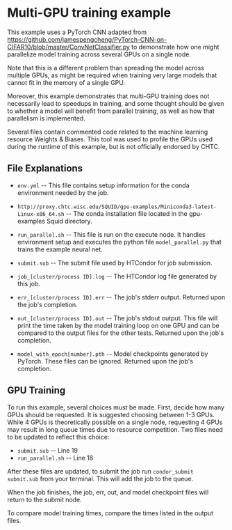 # Multi-GPU training example

This example uses a PyTorch CNN adapted from https://github.com/jamespengcheng/PyTorch-CNN-on-CIFAR10/blob/master/ConvNetClassifier.py to demonstrate how one might parallelize model training across several GPUs on a single node. 

Note that this is a different problem than  spreading the model across multiple GPUs, as might be required when training very large models that cannot fit in the memory of a single GPU. 

Moreover, this example demonstrates that multi-GPU training does not necessarily lead to speedups in training, and some thought should be given to whether a model will benefit from parallel training, as well as how that parallelism is implemented. 

Several files contain commented code related to the machine learning resource Weights & Biases. This tool was used to profile the GPUs used during the runtime of this example, but is not officially endorsed by CHTC.
 
## File Explanations

- ```env.yml``` -- This file contains setup information for the conda environment needed by the job.

- ```http://proxy.chtc.wisc.edu/SQUID/gpu-examples/Miniconda3-latest-Linux-x86_64.sh``` -- The conda installation file located in the gpu-examples Squid directory.

- ```run_parallel.sh``` -- This file is run on the execute node. It handles environment setup and executes the python file ```model_parallel.py``` that trains the example neural net.

- ```submit.sub``` -- The submit file used by HTCondor for job submission.

- ```job_[cluster/process ID].log``` -- The HTCondor log file generated by this job.

- ```err_[cluster/process ID].err``` -- The job's stderr output. Returned upon the job's completion.

- ```out_[cluster/process ID].out``` -- The job's stdout output. This file will print the time taken by the model training loop on one GPU and can be compared to the output files for the other tests. Returned upon the job's completion.

- ```model_with_epoch[number].pth``` -- Model checkpoints generated by PyTorch. These files can be ignored. Returned upon the job's completion.


## GPU Training

To run this example, several choices must be made. First, decide how many GPUs should be requested. It is suggested choosing between 1-3 GPUs. While 4 GPUs is theoretically possible on a single node, requesting 4 GPUs may result in long queue times due to resource competition. Two files need to be updated to reflect this choice:

- ```submit.sub``` -- Line 19 
- ```run_parallel.sh``` -- Line 18 

After these files are updated, to submit the job run ```condor_submit submit.sub``` from your terminal. This will add the job to the queue.

When the job finishes, the job, err, out, and model checkpoint files will return to the submit node.

To compare model training times, compare the times listed in the output files.

